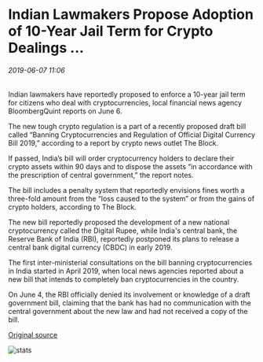 # Indian Lawmakers Propose Adoption of 10-Year Jail Term for Crypto Dealings ...

###### 2019-06-07 11:06

Indian lawmakers have reportedly proposed to enforce a 10-year jail term for citizens who deal with cryptocurrencies, local financial news agency BloombergQuint reports on June 6.

The new tough crypto regulation is a part of a recently proposed draft bill called “Banning Cryptocurrencies and Regulation of Official Digital Currency Bill 2019,” according to a report by crypto news outlet The Block.

If passed, India’s bill will order cryptocurrency holders to declare their crypto assets within 90 days and to dispose the assets “in accordance with the prescription of central government,” the report notes.

The bill includes a penalty system that reportedly envisions fines worth a three-fold amount from the “loss caused to the system” or from the gains of crypto holders, according to The Block.

The new bill reportedly proposed the development of a new national cryptocurrency called the Digital Rupee, while India's central bank, the Reserve Bank of India (RBI), reportedly postponed its plans to release a central bank digital currency (CBDC) in early 2019.

The first inter-ministerial consultations on the bill banning cryptocurrencies in India started in April 2019, when local news agencies reported about a new bill that intends to completely ban cryptocurrencies in the country.

On June 4, the RBI officially denied its involvement or knowledge of a draft government bill, claiming that the bank has had no communication with the central government about the new law and had not received a copy of the bill.

[Original source](https://cointelegraph.com/news/indian-lawmakers-propose-adoption-of-10-year-jail-term-for-crypto-dealings)

![stats](https://c.statcounter.com/11760860/0/a89fa40b/1/ "stats")
